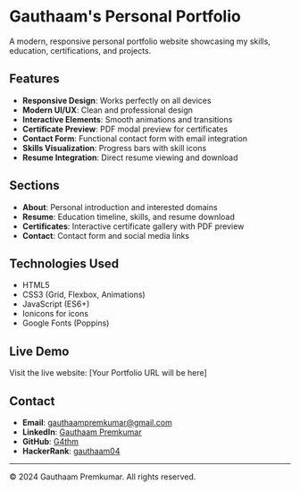# Gauthaam's Personal Portfolio

A modern, responsive personal portfolio website showcasing my skills, education, certifications, and projects.

## Features

- **Responsive Design**: Works perfectly on all devices
- **Modern UI/UX**: Clean and professional design
- **Interactive Elements**: Smooth animations and transitions
- **Certificate Preview**: PDF modal preview for certificates
- **Contact Form**: Functional contact form with email integration
- **Skills Visualization**: Progress bars with skill icons
- **Resume Integration**: Direct resume viewing and download

## Sections

- **About**: Personal introduction and interested domains
- **Resume**: Education timeline, skills, and resume download
- **Certificates**: Interactive certificate gallery with PDF preview
- **Contact**: Contact form and social media links

## Technologies Used

- HTML5
- CSS3 (Grid, Flexbox, Animations)
- JavaScript (ES6+)
- Ionicons for icons
- Google Fonts (Poppins)

## Live Demo

Visit the live website: [Your Portfolio URL will be here]

## Contact

- **Email**: gauthaampremkumar@gmail.com
- **LinkedIn**: [Gauthaam Premkumar](https://www.linkedin.com/in/gauthaam-premkumar-75a327256/)
- **GitHub**: [G4thm](https://github.com/G4thm)
- **HackerRank**: [gauthaam04](https://www.hackerrank.com/profile/gauthaam04)

---

© 2024 Gauthaam Premkumar. All rights reserved.
